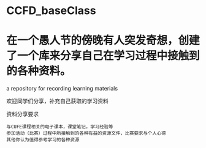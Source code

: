 # CCFD_baseClass
# 在一个愚人节的傍晚有人突发奇想，创建了一个库来分享自己在学习过程中接触到的各种资料。
a repository for recording learning materials

欢迎同学们分享，补充自己获取的学习资料  

  资料分享要求
  
    与CUFE课程相关的电子课本，课堂笔记，学习经验等  
    参加活动（比赛）过程中所接触到的各种有益的资源文件，比赛要求与个人心德  
    其他你认为值得参考学习的各种资源

